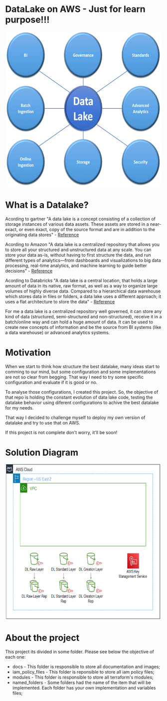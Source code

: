 # DataLake on AWS - Just for learn purpose!!!
<img src="https://github.com/subtilf/datalake-on-aws/blob/main/docs/images/datalake_macro.png?raw=true" width="500" height="500">


# What is a Datalake?
Acording to gartner "A data lake is a concept consisting of a collection of storage instances of various data assets. These assets are stored in a near-exact, or even exact, copy of the source format and are in addition to the originating data stores" - <a href="https://www.gartner.com/en/information-technology/glossary/data-lake">Reference</a>

Acording to Amazon "A data lake is a centralized repository that allows you to store all your structured and unstructured data at any scale. You can store your data as-is, without having to first structure the data, and run different types of analytics—from dashboards and visualizations to big data processing, real-time analytics, and machine learning to guide better decisions" - <a href="https://aws.amazon.com/pt/big-data/datalakes-and-analytics/what-is-a-data-lake/">Reference</a>

Acording to Databricks "A data lake is a central location, that holds a large amount of data in its native, raw format, as well as a way to organize large volumes of highly diverse data. Compared to a hierarchical data warehouse which stores data in files or folders, a data lake uses a different approach; it uses a flat architecture to store the data" - <a href="https://databricks.com/glossary/data-lake">Reference</a>

For me a data lake is a centralized repository well governed, it can store any kind of data (structured, semi-structured and non-structured), receive it in a batch/online way and can hold a huge amount of data. It can be used to create new concepts of information and be the source from BI systems (like a data warehouse) or advanced analytics systems.

# Motivation
When we start to think how structure the best datalake, many ideas start to comming to our mind, but some configuration and some implementations are not so clear from begging. That way I need to try some specific configuration and evaluate if it is good or no.

To analyse those configurations, I created this project. So, the objective of that repo is holding the constant evolution of data lake code, testing the datalake behavior using diferent configurations to achive the best datalake for my needs.

That way I decided to challenge myself to deploy my own version of datalake and try to use that on AWS.

If this project is not complete don't worry, it'll be soon!

# Solution Diagram
<img src="https://github.com/subtilf/datalake-on-aws/blob/main/docs/images/datalake_solution_diagram.png?raw=true" width="500" height="500">


# About the project
This project its divided in some folder. Please see below the objective of each one:
* docs - This folder is responsible to store all documentation and images;
* iam_policy_files - This folder is reponsible to store all iam policy files;
* modules - This folder is responsible to store all terraform's modules;
* named_folders - Some folders had the name of the item that will be implemented. Each folder has your own implementation and variables files;